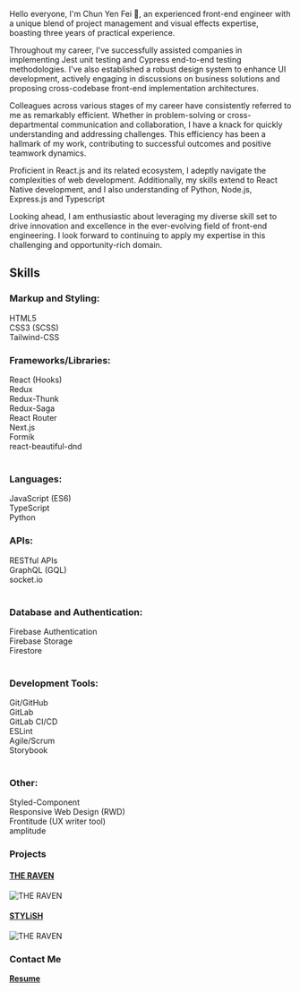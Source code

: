 Hello everyone, I'm Chun Yen Fei 👋, an experienced front-end engineer with a unique blend of project management and visual effects expertise, boasting three years of practical experience.

Throughout my career, I've successfully assisted companies in implementing Jest unit testing and Cypress end-to-end testing methodologies. I've also established a robust design system to enhance UI development, actively engaging in discussions on business solutions and proposing cross-codebase front-end implementation architectures.

Colleagues across various stages of my career have consistently referred to me as remarkably efficient. Whether in problem-solving or cross-departmental communication and collaboration, I have a knack for quickly understanding and addressing challenges. This efficiency has been a hallmark of my work, contributing to successful outcomes and positive teamwork dynamics.

Proficient in React.js and its related ecosystem, I adeptly navigate the complexities of web development. Additionally, my skills extend to React Native development, and I also understanding of Python, Node.js,  Express.js and Typescript

Looking ahead, I am enthusiastic about leveraging my diverse skill set to drive innovation and excellence in the ever-evolving field of front-end engineering. I look forward to continuing to apply my expertise in this challenging and opportunity-rich domain.



## Skills 
### Markup and Styling:</br>

HTML5</br>
CSS3 (SCSS)</br>
Tailwind-CSS</br>
### Frameworks/Libraries:</br>
React (Hooks)</br>
Redux</br>
Redux-Thunk</br>
Redux-Saga</br>
React Router</br>
Next.js</br>
Formik</br>
react-beautiful-dnd</br></br>
### Languages:</br>
JavaScript (ES6)</br>
TypeScript</br>
Python</br>
### APIs:</br>
RESTful APIs</br>
GraphQL (GQL)</br>
socket.io</br></br>
### Database and Authentication:</br>
Firebase Authentication</br>
Firebase Storage</br>
Firestore</br></br>
### Development Tools:</br>
Git/GitHub</br>
GitLab</br>
GitLab CI/CD</br>
ESLint</br>
Agile/Scrum</br>
Storybook</br></br>
### Other:</br>
Styled-Component</br>
Responsive Web Design (RWD)</br>
Frontitude (UX writer tool)</br>
amplitude</br>

### Projects
#### [THE RAVEN](https://the-raven-a298b.web.app/) 
![THE RAVEN](https://media.giphy.com/media/xqT3goUqtnLFBFeVce/giphy.gif) </br>
#### [STYLiSH](https://stylish-ecommerce-demo.web.app/) 
![THE RAVEN](https://media.giphy.com/media/aTXR9VEn9M2jWRR6il/giphy.gif) </br>

### Contact Me


**[Resume](https://www.cakeresume.com/eric-fei/)**

